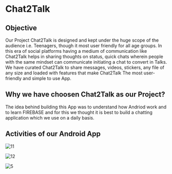 # Chat2Talk

## Objective
 Our Project Chat2Talk is designed and kept under the huge scope of the audience i.e. Teenagers, though it most user friendly for all age groups. In this era of social platforms having a medium of communication like Chat2Talk helps in sharing thoughts on status, quick chats wherein people with the same mindset can communicate initiating a chat to convert in Talks. We have curated Chat2Talk to share messages, videos, stickers, any file of any size and loaded with features that make Chat2Talk The most user-friendly and simple to use App.
 
 ## Why we have choosen Chat2Talk as our Project?
The idea behind building this App was to understand how Andriod work and to learn FIREBASE and for this we thought it is best to build a chatting application which we use on a daily basis.

## Activities of our Android App

![11](https://user-images.githubusercontent.com/55083648/125155540-41bd8380-e17e-11eb-92e1-52bb13e908d2.jpg)

![12](https://user-images.githubusercontent.com/55083648/125155583-a082fd00-e17e-11eb-9427-60f9e5328cd5.jpg)

![5](https://user-images.githubusercontent.com/60259661/125155417-551c1f00-e17d-11eb-813a-f2e6e9b65f97.JPG)









